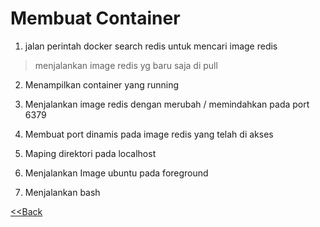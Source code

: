 # Membuat Container

1. jalan perintah docker search redis untuk mencari image redis
[](images/1.1)
 > menjalankan image redis yg baru saja di pull

[](images/1.2)

2. Menampilkan container yang running
[](images/1.3)

3. Menjalankan image redis dengan merubah / memindahkan pada port 6379
[](images/1.4)

4. Membuat port dinamis pada image redis yang telah di akses
[](images/1.5)
[](images/1.6)

5. Maping direktori pada localhost 
[](images/1.7)

6. Menjalankan Image ubuntu pada foreground
[](images/1.8)

7. Menjalankan bash

[<<Back](README.md)